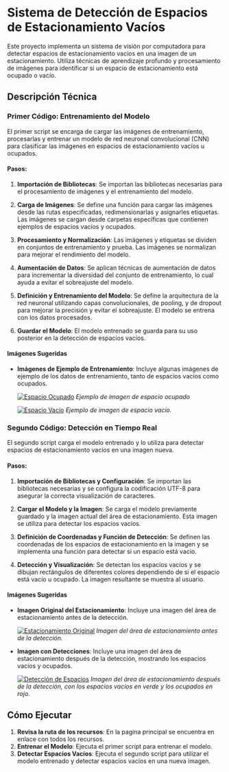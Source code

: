 # Sistema de Detección de Espacios de Estacionamiento Vacíos

Este proyecto implementa un sistema de visión por computadora para detectar espacios de estacionamiento vacíos en una imagen de un estacionamiento. Utiliza técnicas de aprendizaje profundo y procesamiento de imágenes para identificar si un espacio de estacionamiento está ocupado o vacío.

## Descripción Técnica

### Primer Código: Entrenamiento del Modelo

El primer script se encarga de cargar las imágenes de entrenamiento, procesarlas y entrenar un modelo de red neuronal convolucional (CNN) para clasificar las imágenes en espacios de estacionamiento vacíos u ocupados.

#### Pasos:

1. **Importación de Bibliotecas**: Se importan las bibliotecas necesarias para el procesamiento de imágenes y el entrenamiento del modelo.

2. **Carga de Imágenes**: Se define una función para cargar las imágenes desde las rutas especificadas, redimensionarlas y asignarles etiquetas. Las imágenes se cargan desde carpetas específicas que contienen ejemplos de espacios vacíos y ocupados.

3. **Procesamiento y Normalización**: Las imágenes y etiquetas se dividen en conjuntos de entrenamiento y prueba. Las imágenes se normalizan para mejorar el rendimiento del modelo.

4. **Aumentación de Datos**: Se aplican técnicas de aumentación de datos para incrementar la diversidad del conjunto de entrenamiento, lo cual ayuda a evitar el sobreajuste del modelo.

5. **Definición y Entrenamiento del Modelo**: Se define la arquitectura de la red neuronal utilizando capas convolucionales, de pooling, y de dropout para mejorar la precisión y evitar el sobreajuste. El modelo se entrena con los datos procesados.

6. **Guardar el Modelo**: El modelo entrenado se guarda para su uso posterior en la detección de espacios vacíos.

#### Imágenes Sugeridas

- **Imágenes de Ejemplo de Entrenamiento**: Incluye algunas imágenes de ejemplo de los datos de entrenamiento, tanto de espacios vacíos como ocupados.

    [![Espacio Ocupado](https://i.postimg.cc/0QVZzMVv/roi-51bf456245e349a29880097e0834a040-occupied.jpg)](https://postimg.cc/tZVFfT0v)
    *Ejemplo de imagen de espacio ocupado*
    
    [![Espacio Vacío](https://i.postimg.cc/NGJDkXB2/roi-e7292c8ea3654a88baa82e39871911af-empty.jpg)](https://postimg.cc/0rS78b69)
    *Ejemplo de imagen de espacio vacío.*

### Segundo Código: Detección en Tiempo Real

El segundo script carga el modelo entrenado y lo utiliza para detectar espacios de estacionamiento vacíos en una imagen nueva.

#### Pasos:

1. **Importación de Bibliotecas y Configuración**: Se importan las bibliotecas necesarias y se configura la codificación UTF-8 para asegurar la correcta visualización de caracteres.

2. **Cargar el Modelo y la Imagen**: Se carga el modelo previamente guardado y la imagen actual del área de estacionamiento. Esta imagen se utiliza para detectar los espacios vacíos.

3. **Definición de Coordenadas y Función de Detección**: Se definen las coordenadas de los espacios de estacionamiento en la imagen y se implementa una función para detectar si un espacio está vacío.

4. **Detección y Visualización**: Se detectan los espacios vacíos y se dibujan rectángulos de diferentes colores dependiendo de si el espacio está vacío u ocupado. La imagen resultante se muestra al usuario.

#### Imágenes Sugeridas

- **Imagen Original del Estacionamiento**: Incluye una imagen del área de estacionamiento antes de la detección.

    [![Estacionamiento Original](https://i.postimg.cc/CL4vXKyb/area.png)](https://postimg.cc/F77gJNHK)
    *Imagen del área de estacionamiento antes de la detección.*

- **Imagen con Detecciones**: Incluye una imagen del área de estacionamiento después de la detección, mostrando los espacios vacíos y ocupados.

    [![Detección de Espacios](https://i.postimg.cc/d3V70n1s/imagen-2024-05-19-155407702.png)](https://postimg.cc/JDS76NZv)
    *Imagen del área de estacionamiento después de la detección, con los espacios vacíos en verde y los ocupados en rojo.*

## Cómo Ejecutar

1. **Revisa la ruta de los recursos**: En la pagina principal se encuentra en enlace con todos los recursos.
1. **Entrenar el Modelo**: Ejecuta el primer script para entrenar el modelo.
2. **Detectar Espacios Vacíos**: Ejecuta el segundo script para utilizar el modelo entrenado y detectar espacios vacíos en una nueva imagen.

